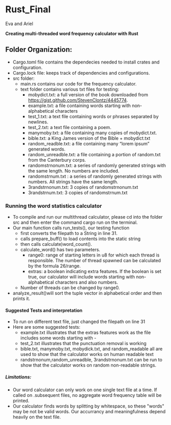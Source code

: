 # Rust_Final
Eva and Ariel

**Creating multi-threaded word frequency calculator with Rust**

## Folder Organization:
* Cargo.toml file contains the dependecies needed to install crates and configuration.
* Cargo.lock file: keeps track of dependencies and configurations.
* src folder:
    * main.rs contains our code for the frequency calculator.
    * text folder contains various txt files for testing:
        * mobydict.txt: a full version of the book downloaded from https://gist.github.com/StevenClontz/4445774.
        * example.txt: a file containing words starting with non-alphabetical characters
        * test_1.txt: a text file containing words or phrases separated by newlines.
        * test_2.txt: a text file containing a poem.
        * manymoby.txt: a file containing many copies of mobydict.txt.
        * bible.txt: a King James version of the Bible + mobydict.txt
        * random_readble.txt: a file containing many “lorem ipsum” generated words.
        * random_unreadble.txt: a file containing a portion of random.txt from the Canterbury corps.
        * randomstrnonum.txt: a series of randomly generated strings with the same length. No numbers are included.
        * randomstrnum.txt : a series of randomly generated strings with numbers. All strings have the same length.
        * 3randstrnonum.txt: 3 copies of randomstrnonum.txt
        * 3randstrnum.txt: 3 copies of randomstrnum.txt


### Running the word statistics calculator
* To compile and run our multithread calculator, please cd into the folder src and then enter the command cargo run on the terminal.
* Our main function calls run_tests(), our testing function
    * first converts the filepath to a String in line 31.
    * calls prepare_buff() to load contents into the static string
    * then calls calculate)word_count().
    *  calculate_word() has two parameters. 
        * range0: range of starting letters in u8 for which each thread is responsible. The number of thread spawned can be calculated by the formula 26/range.
        * extras: a boolean indicating extra features. If the boolean is set true, our calculator will include words starting with non-alphabetical characters and also numbers.
    *   Number of threads can be changed by range0.
* analyze_result()will sort the tuple vector in alphabetical order and then prints it.


#### Suggested Tests and interpretation
* To run on different text file, just changed the filepath on line 31
* Here are some suggested tests:
    * example.txt illustrates that the extras features work as the file includes some words starting with -
    * test_2.txt illustrates that the punctuation removal is working
    * bible.txt, manymoby.txt, mobydick.txt, and random_readable all are used to show that the calculator works on human readable text
    * randstrnonum,random_unreadble, 3randstrnonum.txt can be run to show that the calculator works on random non-readable strings. 



##### Limitations:
* Our word calculator can only work on one single text file at a time. If called on .subsequent files, no aggregate word frequency table will be printed.
* Our calculator finds words by splitting by whitespace, so these "words" may be not be valid words. Our accurrancy and meaningfulness depend heavily on the text file.
